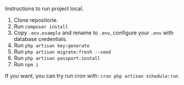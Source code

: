 Instructions to run project local.

1. Clone repositorie.
2. Run `composer install`
3. Copy `.env.example` and rename to `.env`, configure your `.env` with database credentials.
4. Run `php artisan key:generate`
5. Run `php artisan migrate:fresh --seed`
6. Run `php artisan passport:install`
7. Run `npm i`

If you want, you can try run cron with: `cron php artisan schedule:run`
